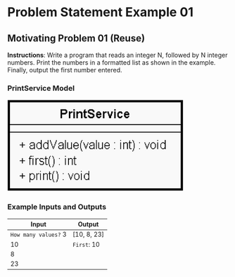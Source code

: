 # Problem Statement Example 01

## Motivating Problem 01 (Reuse)

**Instructions**: Write a program that reads an integer N, followed by N integer numbers. Print the numbers in a
formatted list as shown in the example. Finally, output the first number entered.

### PrintService Model

![Print Service Model](https://github.com/souzafcharles/Complete-Java-Object-Oriented-Programming-and-Projects/blob/master/Section_O15_Generics_Set_and_Map/ProblemStatementExample01/print-service-model.png)

### Example Inputs and Outputs

| **Input**            | **Output**  |
|----------------------|-------------|
| `How many values?` 3 | [10, 8, 23] |
| 10                   | `First`: 10 |
| 8                    |             |
| 23                   |             |